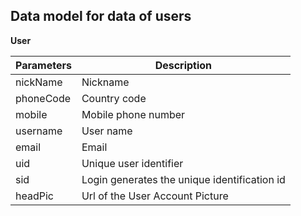 ## Data model for data of users

**User**

| Parameters | Description                                  |
| ---------- | -------------------------------------------- |
| nickName   | Nickname                                     |
| phoneCode  | Country code                                 |
| mobile     | Mobile phone number                          |
| username   | User name                                    |
| email      | Email                                        |
| uid        | Unique user identifier                       |
| sid        | Login generates the unique identification id |
| headPic    | Url of the User Account Picture              |

